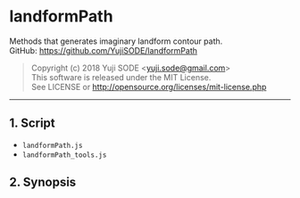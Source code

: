 # landformPath
Methods that generates imaginary landform contour path.  
GitHub: https://github.com/YujiSODE/landformPath
>Copyright (c) 2018 Yuji SODE \<yuji.sode@gmail.com\>  
>This software is released under the MIT License.  
>See LICENSE or http://opensource.org/licenses/mit-license.php
______
## 1. Script
- `landformPath.js`
- `landformPath_tools.js`

## 2. Synopsis

